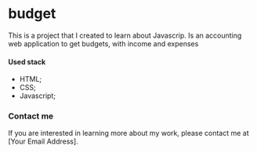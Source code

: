 # budget
This is a project that I created to learn about Javascrip. Is an accounting web application to get budgets, with income and expenses

#### Used stack

- HTML;
- CSS;
- Javascript;

### Contact me

If you are interested in learning more about my work, please contact me at [Your Email Address].


